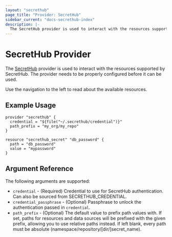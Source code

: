 ```yaml
---
layout: "secrethub"
page_title: "Provider: SecretHub"
sidebar_current: "docs-secrethub-index"
description: |-
  The SecretHub provider is used to interact with the resources supported by SecretHub. The provider needs to be properly configured before it can be used.
---
```


# SecretHub Provider

The [SecretHub](https://www.secrethub.io) provider is used to interact with the
resources supported by SecretHub. The provider needs to be properly configured before it can be used.

Use the navigation to the left to read about the available resources.

## Example Usage

```hcl
provider "secrethub" {
  credential = "${file("~/.secrethub/credential")}"
  path_prefix = "my_org/my_repo"
}

resource "secrethub_secret" "db_password" {
  path = "db_password"
  value = "mypassword"
}
```

## Argument Reference

The following arguments are supported:

* `credential` - (Required) Credential to use for SecretHub authentication. Can also be sourced from SECRETHUB_CREDENTIAL.
* `credential_passphrase` - (Optional) Passphrase to unlock the authentication passed in `credential`.
* `path_prefix` - (Optional) The default value to prefix path values with. If set, paths for resources and data sources will be prefixed with the given prefix, allowing you to use relative paths instead. If left blank, every path must be absolute (namespace/repository/[dir/]secret_name).
